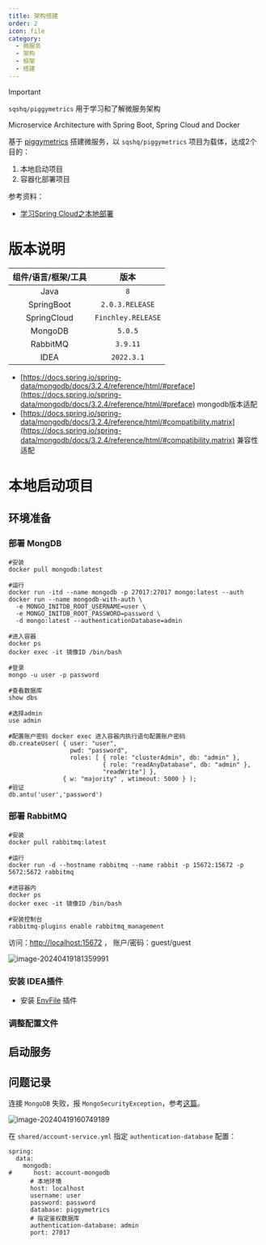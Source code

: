 ```yaml
---
title: 架构搭建
order: 2
icon: file
category:
  - 微服务	
  - 架构
  - 框架
  - 搭建
---
```


> [!important]
>
> `sqshq/piggymetrics` 用于学习和了解微服务架构
>
> Microservice Architecture with Spring Boot, Spring Cloud and Docker

基于 [piggymetrics](https://github.com/sqshq/piggymetrics  ) 搭建微服务，以  `sqshq/piggymetrics` 项目为载体，达成2个目的：

1. 本地启动项目 
2. 容器化部署项目

参考资料：

- [学习Spring Cloud之本地部署](https://www.yuanqingfei.com/2021-12-27%20学习Spring%20Cloud之本地部署/)

# 版本说明

| 组件/语言/框架/工具 |        版本        |
| :-----------------: | :----------------: |
|        Java         |        `8`         |
|     SpringBoot      |  `2.0.3.RELEASE`   |
|     SpringCloud     | `Finchley.RELEASE` |
|       MongoDB       |      `5.0.5`       |
|      RabbitMQ       |      `3.9.11`      |
|        IDEA         |     `2022.3.1`     |

- [https://docs.spring.io/spring-data/mongodb/docs/3.2.4/reference/html/#preface](https://docs.spring.io/spring-data/mongodb/docs/3.2.4/reference/html/#preface) mongodb版本适配
- [https://docs.spring.io/spring-data/mongodb/docs/3.2.4/reference/html/#compatibility.matrix](https://docs.spring.io/spring-data/mongodb/docs/3.2.4/reference/html/#compatibility.matrix) 兼容性适配

# 本地启动项目

## 环境准备

### 部署 MongDB

```shell
#安装
docker pull mongodb:latest

#运行
docker run -itd --name mongodb -p 27017:27017 mongo:latest --auth
docker run --name mongodb-with-auth \
  -e MONGO_INITDB_ROOT_USERNAME=user \
  -e MONGO_INITDB_ROOT_PASSWORD=password \
  -d mongo:latest --authenticationDatabase=admin
  
#进入容器
docker ps 
docker exec -it 镜像ID /bin/bash

#登录
mongo -u user -p password

#查看数据库
show dbs

#选择admin
use admin

#配置账户密码 docker exec 进入容器内执行语句配置账户密码
db.createUser( { user: "user",
                 pwd: "password",  
                 roles: [ { role: "clusterAdmin", db: "admin" },
                          { role: "readAnyDatabase", db: "admin" },
                          "readWrite"] },
               { w: "majority" , wtimeout: 5000 } );
#验证
db.antu('user','password')
```

### 部署 RabbitMQ

```shell
#安装
docker pull rabbitmq:latest

#运行
docker run -d --hostname rabbitmq --name rabbit -p 15672:15672 -p 5672:5672 rabbitmq

#进容器内
docker ps 
docker exec -it 镜像ID /bin/bash

#安装控制台
rabbitmq-plugins enable rabbitmq_management
```

访问：[http://localhost:15672](http://localhost:15672) ， 账户/密码：guest/guest

![image-20240419181359991](https://cdn.jsdelivr.net/gh/zhengzhenning/imageBeds@main/images/image-20240419181359991.png)

### 安装 IDEA插件

- 安装 [EnvFile](https://plugins.jetbrains.com/plugin/7861-envfile) 插件

### 调整配置文件



## 启动服务



## 问题记录

连接 `MongoDB` 失败，报 `MongoSecurityException`，参考[这篇](https://howtodoinjava.com/mongodb/command-failed-with-error-18/)。

![image-20240419160749189](https://cdn.jsdelivr.net/gh/zhengzhenning/imageBeds@main/images/image-20240419160749189.png)

在 `shared/account-service.yml` 指定 `authentication-database` 配置：

```
spring:
  data:
    mongodb:
#      host: account-mongodb
      # 本地环境
      host: localhost
      username: user
      password: password
      database: piggymetrics
      # 指定鉴权数据库
      authentication-database: admin
      port: 27017
```

